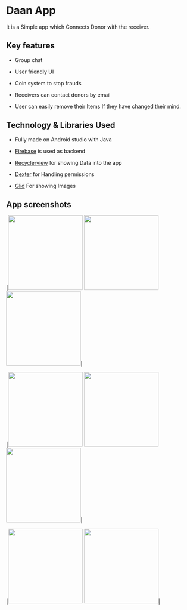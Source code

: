 # Daan App

It is a Simple app which Connects Donor with the receiver.

## Key features

- Group chat

- User friendly UI

- Coin system to stop frauds

- Receivers can contact donors by email

- User can easily remove their Items If they have changed their mind.


## Technology & Libraries Used

- Fully made on Android studio with Java

- [Firebase](https://firebase.google.com/) is used as backend
- [Recyclerview](https://github.com/raghvendra240/Daan/new/master?readme=1) for showing Data into the app

- [Dexter](https://github.com/Karumi/Dexter) for Handling permissions

- [Glid](https://github.com/bumptech/glide) For showing Images

## App screenshots

|<img src="https://user-images.githubusercontent.com/55599280/108591706-11707680-7390-11eb-8c1e-180c3d197d77.jpg" width="200">
<img src="https://user-images.githubusercontent.com/55599280/108591194-76769d00-738d-11eb-9f51-7af6df5d9184.jpg" width="200"> 
<img src="https://user-images.githubusercontent.com/55599280/108593370-3fa68400-7399-11eb-8fef-9b9ae6ba2524.png" width="200">|

|<img src="https://user-images.githubusercontent.com/55599280/108591196-78406080-738d-11eb-9da3-da785419ad2e.jpg" width="200">
<img src="https://user-images.githubusercontent.com/55599280/108593979-14259880-739d-11eb-9a6f-db6ffa9d601c.png" width="200">
<img src="https://user-images.githubusercontent.com/55599280/108591189-71195280-738d-11eb-98e1-679ea9a8519a.jpg" width="200">|

|<img src="https://user-images.githubusercontent.com/55599280/108593390-62d13380-7399-11eb-9cd4-eba8425909c6.png" width="200">
<img src="https://user-images.githubusercontent.com/55599280/108593366-3a493980-7399-11eb-8ef9-399bf052e06e.png" width="200">|
